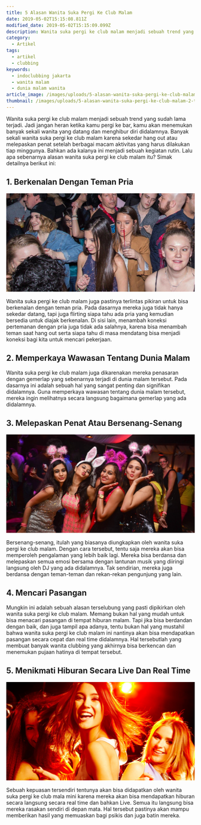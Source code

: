 ```yaml
---
title: 5 Alasan Wanita Suka Pergi Ke Club Malam
date: 2019-05-02T15:15:08.811Z
modified_date: 2019-05-02T15:15:09.099Z
description: Wanita suka pergi ke club malam menjadi sebuah trend yang sudah lama terjadi. Jadi jangan heran ketika kamu pergi ke bar.
category:
  - Artikel
tags:
  - artikel
  - clubbing
keywords:
  - indoclubbing jakarta
  - wanita malam
  - dunia malam wanita
article_image: /images/uploads/5-alasan-wanita-suka-pergi-ke-club-malam-1.jpg
thumbnail: /images/uploads/5-alasan-wanita-suka-pergi-ke-club-malam-2-thumb.jpg
---
```

Wanita suka pergi ke club malam menjadi sebuah trend yang sudah lama terjadi. Jadi jangan heran ketika kamu pergi ke bar, kamu akan menemukan banyak sekali wanita yang datang dan menghibur diri didalamnya. Banyak sekali wanita suka pergi ke club malam karena sekedar hang out atau melepaskan penat setelah berbagai macam aktivitas yang harus dilakukan tiap minggunya. Bahkan ada kalanya ini menjadi sebuah kegiatan rutin. Lalu apa sebenarnya alasan wanita suka pergi ke club malam itu? Simak detailnya berikut ini:



## 1. Berkenalan Dengan Teman Pria

![5 Alasan Wanita Suka Pergi Ke Club Malam](/images/uploads/5-alasan-wanita-suka-pergi-ke-club-malam-3.jpg)

Wanita suka pergi ke club malam juga pastinya terlintas pikiran untuk bisa berkenalan dengan teman pria. Pada dasarnya mereka juga tidak hanya sekedar datang, tapi juga flirting siapa tahu ada pria yang kemudian bersedia untuk diajak berkenalan. Di sisi lain, menambah koneksi pertemanan dengan pria juga tidak ada salahnya, karena bisa menambah teman saat hang out serta siapa tahu di masa mendatang bisa menjadi koneksi bagi kita untuk mencari pekerjaan.



## 2. Memperkaya Wawasan Tentang Dunia Malam

Wanita suka pergi ke club malam juga dikarenakan mereka penasaran dengan gemerlap yang sebenarnya terjadi di dunia malam tersebut. Pada dasarnya ini adalah sebuah hal yang sangat penting dan signifikan didalamnya. Guna memperkaya wawasan tentang dunia malam tersebut, mereka ingin melihatnya secara langsung bagaimana gemerlap yang ada didalamnya.



## 3. Melepaskan Penat Atau Bersenang-Senang

![5 Alasan Wanita Suka Pergi Ke Club Malam](/images/uploads/5-alasan-wanita-suka-pergi-ke-club-malam-2.jpg)

Bersenang-senang, itulah yang biasanya diungkapkan oleh wanita suka pergi ke club malam. Dengan cara tersebut, tentu saja mereka akan bisa memperoleh pengalaman yang lebih baik lagi. Mereka bisa berdansa dan melepaskan semua emosi bersama dengan lantunan musik yang diiringi langsung oleh DJ yang ada didalamnya. Tak sendirian, mereka juga berdansa dengan teman-teman dan rekan-rekan pengunjung yang lain.



## 4. Mencari Pasangan

Mungkin ini adalah sebuah alasan terselubung yang pasti dipikirkan oleh wanita suka pergi ke club malam. Memang bukan hal yang mudah untuk bisa menacari pasangan di tempat hiburan malam. Tapi jika bisa berdandan dengan baik, dan juga tampil apa adanya, tentu bukan hal yang mustahil bahwa wanita suka pergi ke club malam ini nantinya akan bisa mendapatkan pasangan secara cepat dan real time didalamnya. Hal tersebutlah yang membuat banyak wanita clubbing yang akhirnya bisa berkencan dan menemukan pujaan hatinya di tempat tersebut.



## 5. Menikmati Hiburan Secara Live Dan Real Time

![5 Alasan Wanita Suka Pergi Ke Club Malam](/images/uploads/5-alasan-wanita-suka-pergi-ke-club-malam-1.jpg)

Sebuah kepuasan tersendiri tentunya akan bisa didapatkan oleh wanita suka pergi ke club mala mini karena mereka akan bisa mendapatkan hiburan secara langsung secara real time dan bahkan Live. Semua itu langsung bisa mereka rasakan sendiri di depan mata. Hal tersebut pastinya akan mampu memberikan hasil yang memuaskan bagi psikis dan juga batin mereka.

